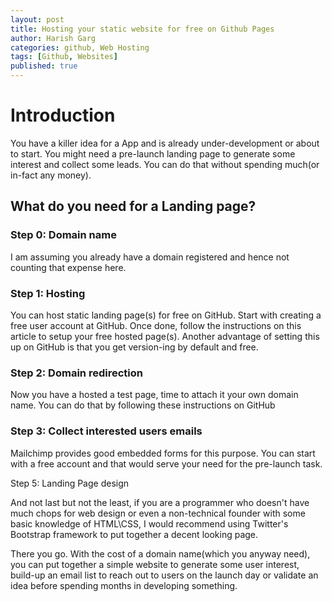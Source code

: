 ```yaml
---
layout: post
title: Hosting your static website for free on Github Pages
author: Harish Garg
categories: github, Web Hosting
tags: [Github, Websites]
published: true
---
```

# Introduction

You have a killer idea for a App and is already under-development or about to start. You might need a pre-launch landing page to generate some interest and collect some leads. You can do that without spending much(or in-fact any money).

## What do you need for a Landing page?

### Step 0: Domain name

I am assuming you already have a domain registered and hence not counting that expense here.

### Step 1: Hosting

You can host static landing page(s) for free on GitHub. Start with creating a free user account at GitHub. Once done, follow the instructions on this article to setup your free hosted page(s). Another advantage of setting this up on GitHub is that you get version-ing by default and free.

### Step 2: Domain redirection

Now you have a hosted a test page, time to attach it your own domain name. You can do that by following these instructions on GitHub

### Step 3: Collect interested users emails

Mailchimp provides good embedded forms for this purpose. You can start with a free account and that would serve your need for the pre-launch task.

Step 5: Landing Page design

And not last but not the least, if you are a programmer who doesn't have much chops for web design or even a non-technical founder with some basic knowledge of HTML\CSS, I would recommend using Twitter's Bootstrap framework to put together a decent looking page.

There you go. With the cost of a domain name(which you anyway need), you can put together a simple website to generate some user interest, build-up an email list to reach out to users on the launch day or validate an idea before spending months in developing something.